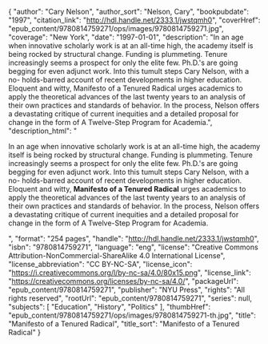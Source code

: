 {
  "author": "Cary Nelson",
  "author_sort": "Nelson, Cary",
  "bookpubdate": "1997",
  "citation_link": "http://hdl.handle.net/2333.1/jwstqmh0",
  "coverHref": "epub_content/9780814759271/ops/images/9780814759271.jpg",
  "coverage": "New York",
  "date": "1997-01-01",
  "description": "In an age when innovative scholarly work is at an all-time high, the academy itself is being rocked by structural change. Funding is plummeting. Tenure increasingly seems a prospect for only the elite few. Ph.D.'s are going begging for even adjunct work. Into this tumult steps Cary Nelson, with a no- holds-barred account of recent developments in higher education. Eloquent and witty, Manifesto of a Tenured Radical urges academics to apply the theoretical advances of the last twenty years to an analysis of their own practices and standards of behavior. In the process, Nelson offers a devastating critique of current inequities and a detailed proposal for change in the form of A Twelve-Step Program for Academia.",
  "description_html": "<p>In an age when innovative scholarly work is at an all-time high, the academy itself is being rocked by structural change. Funding is plummeting. Tenure increasingly seems a prospect for only the elite few. Ph.D.'s are going begging for even adjunct work. Into this tumult steps Cary Nelson, with a no- holds-barred account of recent developments in higher education.<br> Eloquent and witty, <b>Manifesto of a Tenured Radical</b> urges academics to apply the theoretical advances of the last twenty years to an analysis of their own practices and standards of behavior. In the process, Nelson offers a devastating critique of current inequities and a detailed proposal for change in the form of A Twelve-Step Program for Academia.</p>",
  "format": "254 pages",
  "handle": "http://hdl.handle.net/2333.1/jwstqmh0",
  "isbn": "9780814759271",
  "language": "eng",
  "license": "Creative Commons Attribution-NonCommercial-ShareAlike 4.0 International License",
  "license_abbreviation": "CC BY-NC-SA",
  "license_icon": "https://i.creativecommons.org/l/by-nc-sa/4.0/80x15.png",
  "license_link": "https://creativecommons.org/licenses/by-nc-sa/4.0/",
  "packageUrl": "epub_content/9780814759271",
  "publisher": "NYU Press",
  "rights": "All rights reserved",
  "rootUrl": "epub_content/9780814759271",
  "series": null,
  "subjects": [
    "Education",
    "History",
    "Politics"
  ],
  "thumbHref": "epub_content/9780814759271/ops/images/9780814759271-th.jpg",
  "title": "Manifesto of a Tenured Radical",
  "title_sort": "Manifesto of a Tenured Radical"
}
